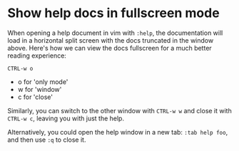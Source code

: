 # Show help docs in fullscreen mode
When opening a help document in vim with `:help`, the documentation will load in a horizontal split screen with the docs truncated in the window above. Here's how we can view the docs fullscreen for a much better reading experience:

```
CTRL-w o 
```

* o for 'only mode'
* w for 'window'
* c for 'close'

Similarly, you can switch to the other window with `CTRL-w w` and close it with `CTRL-w c`, leaving you with just the help.

Alternatively, you could open the help window in a new tab: `:tab help foo`, and then use `:q` to close it.
